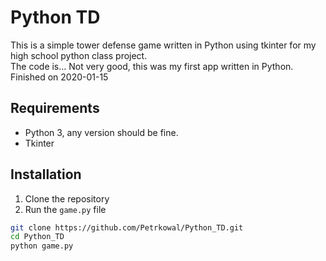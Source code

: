 # Python TD

This is a simple tower defense game written in Python using tkinter for my high school python class project.\
The code is... Not very good, this was my first app written in Python.\
Finished on 2020-01-15

## Requirements

- Python 3, any version should be fine.
- Tkinter

## Installation

1. Clone the repository
2. Run the `game.py` file

```bash
git clone https://github.com/Petrkowal/Python_TD.git
cd Python_TD
python game.py
```


